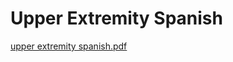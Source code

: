 # Upper Extremity Spanish

[upper extremity spanish.pdf](Upper%20Extremity%20Spanish%20dad6fcf07ad64c63bf19fa71a5405725/upper_extremity_spanish.pdf)